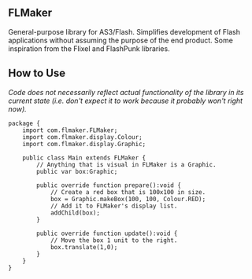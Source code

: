FLMaker
---------
General-purpose library for AS3/Flash. Simplifies development of Flash applications without assuming the purpose of the end product. Some inspiration from the Flixel and FlashPunk libraries.

How to Use
----------
_Code does not necessarily reflect actual functionality of the library in its current state (i.e. don't expect it to work because it probably won't right now)._

```as3
package {
	import com.flmaker.FLMaker;
	import com.flmaker.display.Colour;
	import com.flmaker.display.Graphic;
	
	public class Main extends FLMaker {
	    // Anything that is visual in FLMaker is a Graphic.
		public var box:Graphic;
		
		public override function prepare():void {
		    // Create a red box that is 100x100 in size.
			box = Graphic.makeBox(100, 100, Colour.RED);
			// Add it to FLMaker's display list.
			addChild(box);
		}
		
		public override function update():void {
		    // Move the box 1 unit to the right.
			box.translate(1,0);
		}
	}
}
```
